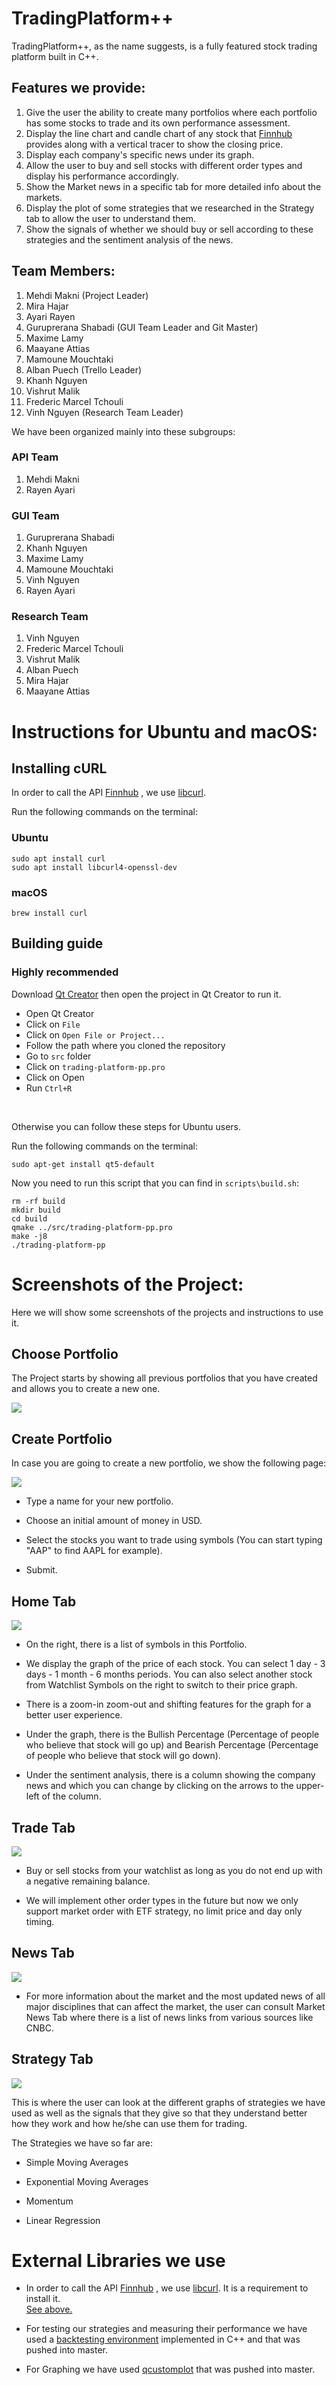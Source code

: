 # TradingPlatform++
TradingPlatform++, as the name suggests, is a fully featured stock trading platform built in C++.

## Features we provide:
1. Give the user the ability to create many portfolios where each portfolio has some stocks to trade and its own performance assessment.
2. Display the line chart and candle chart of any stock that [Finnhub](https://finnhub.io/) provides along with a vertical tracer to show the closing price.
3. Display each company's specific news under its graph.
4. Allow the user to buy and sell stocks with different order types and display his performance accordingly.
5. Show the Market news in a specific tab for more detailed info about the markets.
6. Display the plot of some strategies that we researched in the Strategy tab to allow the user to understand them.
7. Show the signals of whether we should buy or sell according to these strategies and the sentiment analysis of the news.

## Team Members:
1. Mehdi Makni (Project Leader)
2. Mira Hajar
3. Ayari Rayen
4. Guruprerana Shabadi (GUI Team Leader and Git Master)
5. Maxime Lamy
6. Maayane Attias
7. Mamoune Mouchtaki
8. Alban Puech (Trello Leader)
9. Khanh Nguyen
10. Vishrut Malik
11. Frederic Marcel Tchouli
12. Vinh Nguyen (Research Team Leader)

We have been organized mainly into these subgroups:

### API Team

1. Mehdi Makni
2. Rayen Ayari

### GUI Team

1. Guruprerana Shabadi 
2. Khanh Nguyen
3. Maxime Lamy
4. Mamoune Mouchtaki
5. Vinh Nguyen 
6. Rayen Ayari


### Research Team

1. Vinh Nguyen 
2. Frederic Marcel Tchouli
3. Vishrut Malik
4. Alban Puech
5. Mira Hajar
6. Maayane Attias

# Instructions for Ubuntu and macOS:

## Installing cURL

In order to call the API [Finnhub](https://finnhub.io/)  , we use [libcurl](https://curl.se/libcurl/).

Run the following commands on the terminal:

### Ubuntu
```
sudo apt install curl
sudo apt install libcurl4-openssl-dev
```

### macOS
```
brew install curl
```

## Building guide

### Highly recommended

Download [Qt Creator](https://www.qt.io/product/development-tools) then open the project in Qt Creator to run it.
- Open Qt Creator
- Click on `File`
- Click on `Open File or Project...`
- Follow the path where you cloned the repository
- Go to `src` folder
- Click on `trading-platform-pp.pro`
- Click on Open
- Run  `Ctrl+R`

<br>

Otherwise you can follow these steps for Ubuntu users.


Run the following commands on the terminal:
```
sudo apt-get install qt5-default
```

Now you need to run this script that you can find in `scripts\build.sh`:

```
rm -rf build
mkdir build
cd build
qmake ../src/trading-platform-pp.pro
make -j8
./trading-platform-pp
```

# Screenshots of the Project:

Here we will show some screenshots of the projects and instructions to use it.

## Choose Portfolio

The Project starts by showing all previous portfolios that you have created and allows you to create a new one.

![](images/choosePortfolio.png)

## Create Portfolio

In case you are going to create a new portfolio, we show the following page:

![](images/createPortfolio.png)

- Type a name for your new portfolio.

- Choose an initial amount of money in USD. 

- Select the stocks you want to trade using symbols (You can start typing "AAP" to find AAPL for example).

- Submit.

## Home Tab

![](images/homeTab.png)

- On the right, there is a list of symbols in this Portfolio.

- We display the graph of the price of each stock. You can select 1 day - 3 days - 1 month - 6 months periods. You can also select another stock from Watchlist Symbols on the right to switch to their price graph.

- There is a zoom-in zoom-out and shifting features for the graph for a better user experience.

- Under the graph, there is the Bullish Percentage (Percentage of people who believe that stock will go up) and Bearish Percentage (Percentage of people who believe that stock will go down).

- Under the sentiment analysis, there is a column showing the company news and which you can change by clicking on the arrows to the upper-left of the column.

## Trade Tab

![](images/tradeTab.png)

- Buy or sell stocks from your watchlist as long as you do not end up with a negative remaining balance.

- We will implement other order types in the future but now we only support market order with ETF strategy, no limit price and day only timing.

## News Tab

![](images/newsTab.png)

- For more information about the market and the most updated news of all major disciplines that can affect the market, the user can consult Market News Tab where there is a list of news links from various sources like CNBC.

## Strategy Tab

![](images/strategyTab.png)

This is where the user can look at the different graphs of strategies we have used as well as the signals that they give so that they understand better how they work and how he/she can use them for trading.

The Strategies we have so far are:

- Simple Moving Averages

- Exponential Moving Averages

- Momentum

- Linear Regression

# External Libraries we use

- In order to call the API [Finnhub](https://finnhub.io/)  , we use [libcurl](https://curl.se/libcurl/). It is a requirement to install it.  
[See above.](#building-guide)

- For testing our strategies and measuring their performance we have used a [backtesting environment](https://github.com/evankirkiles/backtest-environment) implemented in C++ and that was pushed into master.

- For Graphing we have used [qcustomplot](https://www.qcustomplot.com/) that was pushed into master.

